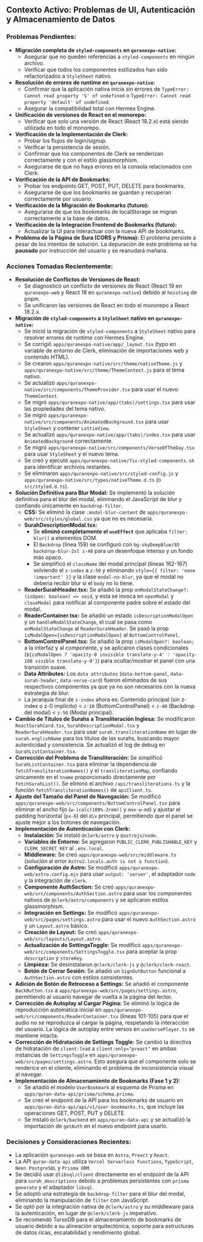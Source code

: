 ## Contexto Activo: Problemas de UI, Autenticación y Almacenamiento de Datos

### Problemas Pendientes:
- **Migración completa de `styled-components` en `quranexpo-native`:**
    - Asegurar que no queden referencias a `styled-components` en ningún archivo.
    - Verificar que todos los componentes estilizados han sido refactorizados a `StyleSheet` nativo.
- **Resolución de errores de runtime en `quranexpo-native`:**
    - Confirmar que la aplicación nativa inicia sin errores de `TypeError: Cannot read property 'S' of undefined` o `TypeError: Cannot read property 'default' of undefined`.
    - Asegurar la compatibilidad total con Hermes Engine.
- **Unificación de versiones de React en el monorepo:**
    - Verificar que solo una versión de React (React 18.2.x) está siendo utilizada en todo el monorepo.
- **Verificación de la Implementación de Clerk:**
    - Probar los flujos de login/signup.
    - Verificar la persistencia de sesión.
    - Confirmar que los componentes de Clerk se renderizan correctamente y con el estilo glassmorphism.
    - Asegurarse de que no haya errores en la consola relacionados con Clerk.
- **Verificación de la API de Bookmarks:**
    - Probar los endpoints GET, POST, PUT, DELETE para bookmarks.
    - Asegurarse de que los bookmarks se guardan y recuperan correctamente por usuario.
- **Verificación de la Migración de Bookmarks (futuro):**
    - Asegurarse de que los bookmarks de localStorage se migran correctamente a la base de datos.
- **Verificación de la Integración Frontend de Bookmarks (futuro):**
    - Actualizar la UI para interactuar con la nueva API de bookmarks.
- **Problema de la Página de Sura (CORS y Prisma):** El problema persiste a pesar de los intentos de solución. La depuración de este problema se ha **pausado** por instrucción del usuario y se reanudará mañana.

### Acciones Tomadas Recientemente:
- **Resolución de Conflictos de Versiones de React:**
    - Se diagnosticó un conflicto de versiones de React (React 19 en `quranexpo-web` y React 18 en `quranexpo-native`) debido al `hoisting` de pnpm.
    - Se unificaron las versiones de React en todo el monorepo a React 18.2.x.
- **Migración de `styled-components` a `StyleSheet` nativo en `quranexpo-native`:**
    - Se inició la migración de `styled-components` a `StyleSheet` nativo para resolver errores de runtime con Hermes Engine.
    - Se corrigió `apps/quranexpo-native/app/_layout.tsx` (typo en variable de entorno de Clerk, eliminación de importaciones web y contenido HTML).
    - Se crearon `apps/quranexpo-native/src/theme/nativeTheme.js` y `apps/quranexpo-native/src/theme/ThemeContext.js` para el tema nativo.
    - Se actualizó `apps/quranexpo-native/src/components/ThemeProvider.tsx` para usar el nuevo `ThemeContext`.
    - Se migró `apps/quranexpo-native/app/(tabs)/settings.tsx` para usar las propiedades del tema nativo.
    - Se migró `apps/quranexpo-native/src/components/AnimatedBackground.tsx` para usar `StyleSheet` y contener `LottieView`.
    - Se actualizó `apps/quranexpo-native/app/(tabs)/index.tsx` para usar `AnimatedBackground` correctamente.
    - Se migró `apps/quranexpo-native/src/components/VerseOfTheDay.tsx` para usar `StyleSheet` y el nuevo tema.
    - Se creó y ejecutó `apps/quranexpo-native/fix-styled-components.sh` para identificar archivos restantes.
    - Se eliminaron `apps/quranexpo-native/src/styled-config.js` y `apps/quranexpo-native/src/types/nativeTheme.d.ts` (o `src/styled.d.ts`).
- **Solución Definitiva para Blur Modal:** Se implementó la solución definitiva para el blur del modal, eliminando el JavaScript de blur y confiando únicamente en `backdrop-filter`.
    - **CSS:** Se eliminó la clase `.modal-blur-content` de `apps/quranexpo-web/src/styles/global.css` ya que no es necesaria.
    - **SurahDescriptionModal.tsx:**
        - Se **eliminó completamente el `useEffect`** que aplicaba `filter: blur()` a elementos DOM.
        - El `Backdrop` (línea 159) se configuró con `bg-skyDeepBlue/85 backdrop-blur-2xl z-40` para un desenfoque intenso y un fondo más opaco.
        - Se simplificó el `className` del modal principal (líneas 162-167) volviendo el `z-index` a `z-50` y eliminando `style={{ filter: 'none !important' }}` y la clase `modal-no-blur`, ya que el modal no debería recibir blur si el `body` no lo tiene.
    - **ReaderSurahHeader.tsx:** Se añadió la prop `onModalStateChange?: (isOpen: boolean) => void`, y esta se invoca en `openModal` y `closeModal` para notificar al componente padre sobre el estado del modal.
    - **ReaderContainer.tsx:** Se añadió un estado `isDescriptionModalOpen` y un `handleModalStateChange`, el cual se pasa como `onModalStateChange` al `ReaderSurahHeader`. Se pasó la prop `isModalOpen={isDescriptionModalOpen}` al `BottomControlPanel`.
    - **BottomControlPanel.tsx:** Se añadió la prop `isModalOpen?: boolean;` a la interfaz y al componente, y se aplicaron clases condicionales (`${isModalOpen ? 'opacity-0 invisible translate-y-4' : 'opacity-100 visible translate-y-0'}`) para ocultar/mostrar el panel con una transición suave.
    - **Data Attributes:** Los `data attributes` (`data-bottom-panel`, `data-surah-header`, `data-verse-card`) fueron eliminados de sus respectivos componentes ya que ya no son necesarios con la nueva estrategia de blur.
    - La jerarquía final de `z-index` ahora es: Contenido principal (sin z-index o z-0 implícito) < `z-10` (BottomControlPanel) < `z-40` (Backdrop del modal) < `z-50` (Modal principal).
- **Cambio de Títulos de Surahs a Transliteración Inglesa:** Se modificaron `ReactSurahCard.tsx`, `SurahDescriptionModal.tsx` y `ReaderSurahHeader.tsx` para usar `surah.transliterationName` en lugar de `surah.englishName` para los títulos de las surahs, buscando mayor autenticidad y consistencia. Se actualizó el log de debug en `SurahListContainer.tsx`.
- **Corrección del Problema de Transliteración:** Se simplificó `SurahListContainer.tsx` para eliminar la dependencia de `fetchTransliterationNames()` y el `transliterationMap`, confiando únicamente en el `tname` proporcionado directamente por `fetchSurahList()`. Se eliminó el archivo `/api/transliterations.ts` y la función `fetchTransliterationNames()` de `apiClient.ts`.
- **Ajuste del Tamaño del Panel de Navegación:** Se modificó `apps/quranexpo-web/src/components/BottomControlPanel.tsx` para eliminar el ancho fijo (`w-[calc(100%-2rem)]` y `max-w-md`) y ajustar el padding horizontal (`px-6`) del `div` principal, permitiendo que el panel se ajuste mejor a los botones de navegación.
- **Implementación de Autenticación con Clerk:**
    - **Instalación:** Se instaló `@clerk/astro` y `@astrojs/node`.
    - **Variables de Entorno:** Se agregaron `PUBLIC_CLERK_PUBLISHABLE_KEY` y `CLERK_SECRET_KEY` al `.env.local`.
    - **Middleware:** Se creó `apps/quranexpo-web/src/middleware.ts` (solución al error `Astro2.locals.auth is not a function`).
    - **Configuración de Astro:** Se modificó `apps/quranexpo-web/astro.config.mjs` para usar `output: 'server'`, el adaptador `node` y la integración de `clerk`.
    - **Componente AuthSection:** Se creó `apps/quranexpo-web/src/components/AuthSection.astro` para usar los componentes nativos de `@clerk/astro/components` y se aplicaron estilos glassmorphism.
    - **Integración en Settings:** Se modificó `apps/quranexpo-web/src/pages/settings.astro` para usar el nuevo `AuthSection.astro` y un `Layout.astro` básico.
    - **Creación de Layout:** Se creó `apps/quranexpo-web/src/layouts/Layout.astro`.
    - **Actualización de SettingsToggle:** Se modificó `apps/quranexpo-web/src/components/SettingsToggle.tsx` para aceptar la prop `description` y `storeKey`.
    - **Limpieza:** Se desinstalaron `@clerk/clerk-js` y `@clerk/clerk-react`.
    - **Botón de Cerrar Sesión:** Se añadió un `SignOutButton` funcional a `AuthSection.astro` con estilos consistentes.
- **Adición de Botón de Retroceso a Settings:** Se añadió el componente `BackButton.tsx` a `apps/quranexpo-web/src/pages/settings.astro`, permitiendo al usuario navegar de vuelta a la página del lector.
- **Corrección de Autoplay al Cargar Página:** Se eliminó la lógica de reproducción automática inicial en `apps/quranexpo-web/src/components/ReaderContainer.tsx` (líneas 101-105) para que el audio no se reproduzca al cargar la página, respetando la interacción del usuario. La lógica de autoplay entre versos en `useVersePlayer.ts` se mantiene intacta.
- **Corrección de Hidratación de Settings Toggle:** Se cambió la directiva de hidratación de `client:load` a `client:only="preact"` en ambas instancias de `SettingsToggle` en `apps/quranexpo-web/src/pages/settings.astro`. Esto asegura que el componente solo se renderice en el cliente, eliminando el problema de inconsistencia visual al navegar.
- **Implementación de Almacenamiento de Bookmarks (Fase 1 y 2):**
    - Se añadió el modelo `UserBookmark` al esquema de Prisma en `apps/quran-data-api/prisma/schema.prisma`.
    - Se creó el endpoint de la API para los bookmarks de usuario en `apps/quran-data-api/api/v1/user-bookmarks.ts`, que incluye las operaciones GET, POST, PUT y DELETE.
    - Se instaló `@clerk/backend` en `apps/quran-data-api` y se actualizó la importación de `getAuth` en el nuevo endpoint para usarlo.

### Decisiones y Consideraciones Recientes:
- La aplicación `quranexpo-web` se basa en `Astro`, `Preact` y `React`.
- La API `quran-data-api` utiliza `Vercel Serverless Functions`, `TypeScript`, `Neon PostgreSQL` y `Prisma ORM`.
- Se decidió usar `@libsql/client` directamente en el endpoint de la API para `surah_descriptions` debido a problemas persistentes con `prisma generate` y el adaptador `libsql`.
- Se adoptó una estrategia de `backdrop-filter` para el blur del modal, eliminando la manipulación de `filter` con JavaScript.
- Se optó por la integración nativa de `@clerk/astro` y su middleware para la autenticación, en lugar de `@clerk/clerk-js` imperativo.
- Se recomendó TursoDB para el almacenamiento de bookmarks de usuario debido a su alineación arquitectónica, soporte para estructuras de datos ricas, escalabilidad y rendimiento global.